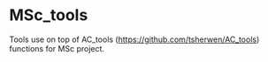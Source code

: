 # MSc_tools
Tools use on top of AC_tools (https://github.com/tsherwen/AC_tools)  functions for MSc project. 
